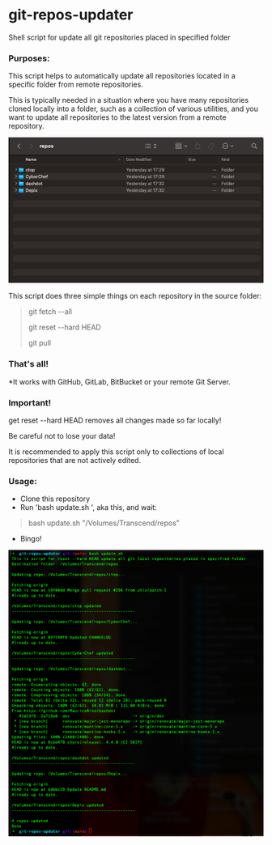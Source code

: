 # git-repos-updater

Shell script for update all git repositories placed in specified folder

### Purposes:

This script helps to automatically update all repositories located in a specific folder from remote repositories.

This is typically needed in a situation where you have many repositories cloned locally into a folder, such as a collection of various utilities, and you want to update all repositories to the latest version from a remote repository.

![alt text](./repos.png "Repos List in Finder")

This script does three simple things on each repository in the source folder:

> git fetch --all
> 
> git reset --hard HEAD
> 
> git pull

### That's all!

*It works with GitHub, GitLab, BitBucket or your remote Git Server.

### Important!

get reset --hard HEAD removes all changes made so far locally! 

Be careful not to lose your data!

It is recommended to apply this script only to collections of local repositories that are not actively edited.

### Usage:

- Clone this repository
- Run 'bash update.sh <Path to your repositories folder>', aka this, and wait:

> bash update.sh "/Volumes/Transcend/repos"

- Bingo!

![alt text](./terminal.png "Terminal")